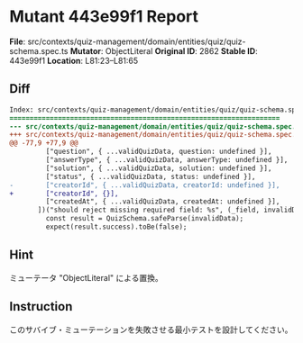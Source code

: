 # Mutant 443e99f1 Report

**File**: src/contexts/quiz-management/domain/entities/quiz/quiz-schema.spec.ts
**Mutator**: ObjectLiteral
**Original ID**: 2862
**Stable ID**: 443e99f1
**Location**: L81:23–L81:65

## Diff

```diff
Index: src/contexts/quiz-management/domain/entities/quiz/quiz-schema.spec.ts
===================================================================
--- src/contexts/quiz-management/domain/entities/quiz/quiz-schema.spec.ts	original
+++ src/contexts/quiz-management/domain/entities/quiz/quiz-schema.spec.ts	mutated #2862
@@ -77,9 +77,9 @@
         ["question", { ...validQuizData, question: undefined }],
         ["answerType", { ...validQuizData, answerType: undefined }],
         ["solution", { ...validQuizData, solution: undefined }],
         ["status", { ...validQuizData, status: undefined }],
-        ["creatorId", { ...validQuizData, creatorId: undefined }],
+        ["creatorId", {}],
         ["createdAt", { ...validQuizData, createdAt: undefined }],
       ])("should reject missing required field: %s", (_field, invalidData) => {
         const result = QuizSchema.safeParse(invalidData);
         expect(result.success).toBe(false);
```

## Hint

ミューテータ "ObjectLiteral" による置換。

## Instruction

このサバイブ・ミューテーションを失敗させる最小テストを設計してください。
